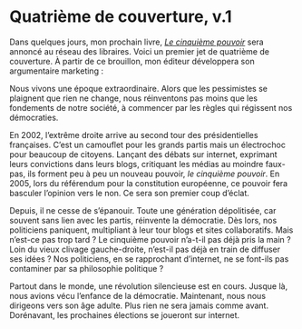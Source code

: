 # Quatrième de couverture, v.1

Dans quelques jours, mon prochain livre, [*Le cinquième pouvoir*](https://tcrouzet.com/2006/08/22/le-cinquieme-pouvoir/) sera annoncé au réseau des libraires. Voici un premier jet de quatrième de couverture. À partir de ce brouillon, mon éditeur développera son argumentaire marketing :<span id="more-200"></span>

Nous vivons une époque extraordinaire. Alors que les pessimistes se plaignent que rien ne change, nous réinventons pas moins que les fondements de notre société, à commencer par les règles qui régissent nos démocraties.

En 2002, l’extrême droite arrive au second tour des présidentielles françaises. C’est un camouflet pour les grands partis mais un électrochoc pour beaucoup de citoyens. Lançant des débats sur internet, exprimant leurs convictions dans leurs blogs, critiquant les médias au moindre faux-pas, ils forment peu à peu un nouveau pouvoir, *le cinquième pouvoir*. En 2005, lors du référendum pour la constitution européenne, ce pouvoir fera basculer l’opinion vers le non. Ce sera son premier coup d’éclat.

Depuis, il ne cesse de s’épanouir. Toute une génération dépolitisée, car souvent sans lien avec les partis, réinvente la démocratie. Dès lors, nos politiciens paniquent, multipliant à leur tour blogs et sites collaboratifs. Mais n’est-ce pas trop tard ? Le cinquième pouvoir n’a-t-il pas déjà pris la main ? Loin du vieux clivage gauche-droite, n’est-il pas déjà en train de diffuser ses idées ? Nos politiciens, en se rapprochant d’internet, ne se font-ils pas contaminer par sa philosophie politique ?

Partout dans le monde, une révolution silencieuse est en cours. Jusque là, nous avions vécu l’enfance de la démocratie. Maintenant, nous nous dirigeons vers son âge adulte. Plus rien ne sera jamais comme avant. Dorénavant, les prochaines élections se joueront sur internet.